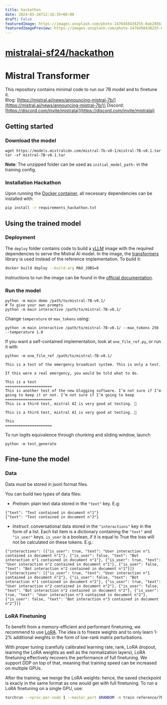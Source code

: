 ```yaml
---
title: hackathon
date: 2024-03-26T12:16:35+08:00
draft: False
featuredImage: https://images.unsplash.com/photo-1476458438255-0ab285b38cb7?ixid=M3w0NjAwMjJ8MHwxfHJhbmRvbXx8fHx8fHx8fDE3MTE0MjY0ODR8&ixlib=rb-4.0.3
featuredImagePreview: https://images.unsplash.com/photo-1476458438255-0ab285b38cb7?ixid=M3w0NjAwMjJ8MHwxfHJhbmRvbXx8fHx8fHx8fDE3MTE0MjY0ODR8&ixlib=rb-4.0.3
---
```


# [mistralai-sf24/hackathon](https://github.com/mistralai-sf24/hackathon)

# Mistral Transformer

This repository contains minimal code to run our 7B model and to finetune it.\
Blog: [https://mistral.ai/news/announcing-mistral-7b/](https://mistral.ai/news/announcing-mistral-7b/)\
Discord: [https://discord.com/invite/mistralai](https://discord.com/invite/mistralai)

## Getting started

### Download the model

```
wget https://models.mistralcdn.com/mistral-7b-v0-1/mistral-7B-v0.1.tar
tar -xf mistral-7B-v0.1.tar
```

**Note**: The unzipped folder can be used as `initial_model_path:` in the training config.

### Installation Hackathon

Upon running the [Docker container](http://ghcr.io/coreweave/ml-containers/torch-extras:a5a99e8-nccl-cuda12.2.2-ubuntu22.04-nccl2.19.3-1-torch2.2.0-vision0.17.0-audio2.2.0), all necessary dependencies can be installed with:

```bash
pip install -r requirements_hackathon.txt
```

## Using the trained model

### Deployment

The `deploy` folder contains code to build a [vLLM](https://github.com/vllm-project/vllm) image with the required dependencies to serve the Mistral AI model. In the image, the [transformers](https://github.com/huggingface/transformers/) library is used instead of the reference implementation. To build it:

```bash
docker build deploy --build-arg MAX_JOBS=8
```

Instructions to run the image can be found in the [official documentation](https://docs.mistral.ai/quickstart).

### Run the model

```
python -m main demo /path/to/mistral-7B-v0.1/
# To give your own prompts
python -m main interactive /path/to/mistral-7B-v0.1/
```

Change `temperature` or `max_tokens` using:

```
python -m main interactive /path/to/mistral-7B-v0.1/ --max_tokens 256 --temperature 1.0
```

If you want a self-contained implementation, look at `one_file_ref.py`, or run it with

```
python -m one_file_ref /path/to/mistral-7B-v0.1/

This is a test of the emergency broadcast system. This is only a test.

If this were a real emergency, you would be told what to do.

This is a test
=====================
This is another test of the new blogging software. I’m not sure if I’m going to keep it or not. I’m not sure if I’m going to keep
=====================
This is a third test, mistral AI is very good at testing. 🙂

This is a third test, mistral AI is very good at testing. 🙂

This
=====================
```

To run logits equivalence through chunking and sliding window, launch

```
python -m test_generate
```

## Fine-tune the model

### Data

Data must be stored in jsonl format files.

You can build two types of data files:

- _Pretrain_: plain text data stored in the `"text"` key. E.g:

```jsonl
{"text": "Text contained in document n°1"}
{"text": "Text contained in document n°2"}
```

- _Instruct_: conversational data stored in the `"interactions"` key in the form of a list. Each list item is a dictionary containing the `"text"` and `"is_user"` keys. `is_user` is a boolean, if it is equal to True the loss will not be calculated on these tokens. E.g.:

```jsonl
{"interactions": [{"is_user": true, "text": "User interaction n°1 contained in document n°1"}, {"is_user": false, "text": "Bot interaction n°1 contained in document n°1"}, {"is_user": true, "text": "User interaction n°2 contained in document n°1"}, {"is_user": false, "text": "Bot interaction n°2 contained in document n°1"}]}
{"interactions": [{"is_user": true, "text": "User interaction n°1 contained in document n°2"}, {"is_user": false, "text": "Bot interaction n°1 contained in document n°2"}, {"is_user": true, "text": "User interaction n°2 contained in document n°2"}, {"is_user": false, "text": "Bot interaction n°2 contained in document n°2"}, {"is_user": true, "text": "User interaction n°3 contained in document n°2"}, {"is_user": false, "text": "Bot interaction n°3 contained in document n°2"}]}
```

### LoRA Finetuning

To benefit from a memory-efficient and performant finetuning, we recommend to use [LoRA](https://arxiv.org/abs/2106.09685). The idea is to freeze weights and to only learn 1-2% additional weights in the form of low-rank matrix perturbations.

With proper tuning (carefully calibrated learning rate, rank, LoRA dropout, learning the LoRA weights as well as the normalization layers), LoRA finetuning effectively recovers the performance of full finetuning. We support DDP on top of that, meaning that training speed can be increased on multiple GPUs.

After the training, we merge the LoRA weights: hence, the saved checkpoint is exacly in the same format as one would get with full finetuning. To run a LoRA finetuning on a single GPU, use:

```bash
torchrun --nproc-per-node 1 --master_port $RANDOM -m train reference/7B_lora.yaml
```
